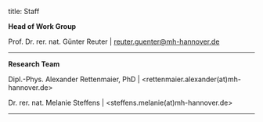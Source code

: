 title: Staff

**Head of Work Group**

Prof. Dr. rer. nat. Günter Reuter | <reuter.guenter@mh-hannover.de>

---------------------------

**Research Team**


Dipl.-Phys. Alexander Rettenmaier, PhD | <rettenmaier.alexander(at)mh-hannover.de>

Dr. rer. nat. Melanie Steffens | <steffens.melanie(at)mh-hannover.de>


-----------------------------
